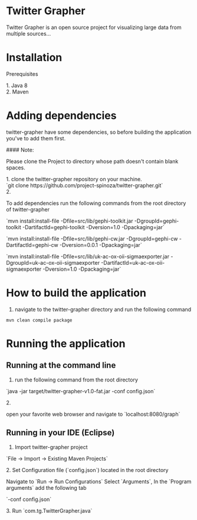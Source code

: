 # Twitter Grapher
Twitter Grapher is an open source project for visualizing large data from multiple sources...<br/>

# Installation
<p>Prerequisites</p>
1. Java 8<br>
2. Maven<br>


# Adding dependencies
<p>twitter-grapher have some dependencies, so before building the application you've to add them first.</p>
#### Note:
<p>Please clone the Project to directory whose path doesn't contain blank spaces.</p>
1. clone the twitter-grapher repository on your machine.<br/>
   `git clone https://github.com/project-spinoza/twitter-grapher.git`<br/>
2. <p>To add dependencies run the following commands from the root directory of twitter-grapher</p>
  <p>`mvn install:install-file -Dfile=src/lib/gephi-toolkit.jar -DgroupId=gephi-toolkit -DartifactId=gephi-toolkit -Dversion=1.0 -Dpackaging=jar`</p>
<p>`mvn install:install-file -Dfile=src/lib/gephi-cw.jar -DgroupId=gephi-cw -DartifactId=gephi-cw -Dversion=0.0.1 -Dpackaging=jar`</p>
<p>`mvn install:install-file -Dfile=src/lib/uk-ac-ox-oii-sigmaexporter.jar -DgroupId=uk-ac-ox-oii-sigmaexporter -DartifactId=uk-ac-ox-oii-sigmaexporter -Dversion=1.0 -Dpackaging=jar`</p>

# How to build the application
1. <p>navigate to the twitter-grapher directory and run the following command</p>
  `mvn clean compile package`<br>

# Running the application

## Running at the command line
1. <p>run the following command from the root directory</p>
  <p>`java -jar target/twitter-grapher-v1.0-fat.jar -conf config.json`</p>
2. <p>open your favorite web browser and navigate to `localhost:8080/graph`</p>

## Running in your IDE (Eclipse)
1. Import twitter-grapher project
<p>`File -> Import -> Existing Maven Projects`</p>
2. Set Configuration file (`config.json`) located in the root directory
<p>Navigate to `Run -> Run Configurations` Select `Arguments`, In the `Program arguments` add the following tab</p>
<p>`-conf config.json`</p>
3. Run `com.tg.TwitterGrapher.java`
